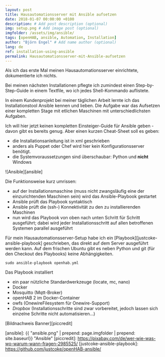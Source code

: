 ```yaml
---
layout: post
title: Hausautomationsserver mit Ansible aufsetzen
date: 2018-01-07 00:00:00 +0100
description: # Add post description (optional)
img: setup.png # Add image post (optional)
imgfolder: /assets/img/ansible/
tags: [openHAB, ansible, Automation, Installation]
author: "Björn Engel" # Add name author (optional)
lang: de
ref: installation-using-ansible
permalink: Hausautomationsserver-mit-Ansible-aufsetzen
---
```

Als ich das erste Mal meinen Hausautomationsserver einrichtete, dokumentierte ich nichts.

Bei meinen nächsten Installationen pflegte ich zumindest einen Step-by-Step-Guide in einem Textfile, wo ich jedes Shell-Kommando auflistete. 

In einem Kundenprojekt bei meiner täglichen Arbeit lernte ich das Installationstool Ansible kennen und lieben. Die Aufgabe war das Aufsetzen einer kompletten Stage mit etlichen Maschinen mit unterschiedlichsten Aufgaben. 

Ich will hier jetzt keinen kompletten Einsteiger-Guide für Ansible geben - davon gibt es bereits genug. Aber einen kurzen Cheat-Sheet soll es geben:

* die Installationsanleitung ist in xml geschrieben
* anders als Puppet oder Chef wird hier kein Konfigurationsserver benötigt.
* die Systemvoraussetzungen sind überschaubar: Python und **nicht** Windows

![Ansible][ansible]

Die Funktionsweise kurz umrissen:

* auf der Installationsmaschine (muss nicht zwangsläufig eine der einzurichtenden Maschinen sein) wird das Ansible-Playbook gestartet
* Ansible prüft das Playbook syntaktisch
* Ansible prüft die (ssh-) Konnektivität zu den zu installierenden Maschinen
* nun wird das Playbook von oben nach unten Schritt für Schritt ausgeführt; dabei wird jeder Installationsschritt auf allen betroffenen Systemen parallel ausgeführt

Für mein Hausautomationsserver-Setup habe ich ein [Playbook][justcoke-ansible-playbook] geschrieben, das direkt auf dem Server ausgeführt werden kann. Auf dem frischen Ubuntu gibt es neben Python und git (für den Checkout des Playbooks) keine Abhängigkeiten.

~~~ shell
sudo ansible-playbook openhab.yml
~~~

Das Playbook installiert 

* ein paar nützliche Standardwerkzeuge (locate, mc, nano)
* Docker
* Mosquitto (Mqtt-Broker)
* openHAB 2 im Docker-Container
* owfs (OnewireFilesystem für Onewire-Support)
* *Dropbox* (Installationsschritte sind zwar vorbereitet, jedoch lassen sich einzelne Schritte nicht automatisieren...)

[Bildnachweis Banner][piccredit]

[ansible]: {{ "ansible.png" | prepend: page.imgfolder | prepend: site.baseurl}} "Ansible"
[piccredit]: https://pixabay.com/de/wer-wie-was-wo-warum-wann-fragen-2985525/ 
[justcoke-ansible-playbook]: https://github.com/justcoke/openHAB-ansible/